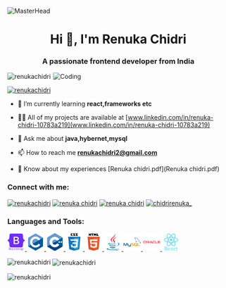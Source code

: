 ![MasterHead](https://1.bp.blogspot.com/-7A4WynwLsMw/XbBpCXG8fHI/AAAAAAAAMt4/uOa1bpLskYgrwGbllhSu2SDj_Mig8SXJQCLcBGAsYHQ/s1600/2000_600px.gif)

<h1 align="center">Hi 👋, I'm Renuka Chidri</h1>
<h3 align="center">A passionate frontend developer from India</h3>
<img align="right" alt="Coding" width="400" src="https://media.tenor.com/QVC1Nmb9TwUAAAAi/coding.gif">


<p align="left"> <img src="https://komarev.com/ghpvc/?username=renukachidri&label=Profile%20views&color=0e75b6&style=flat" alt="renukachidri" /> </p>

<p align="left"> <a href="https://twitter.com/renukachidri" target="blank"><img src="https://img.shields.io/twitter/follow/renukachidri?logo=twitter&style=for-the-badge" alt="renukachidri" /></a> </p>

- 🌱 I’m currently learning **react,frameworks etc**

- 👨‍💻 All of my projects are available at [www.linkedin.com/in/renuka-chidri-10783a219](www.linkedin.com/in/renuka-chidri-10783a219)

- 💬 Ask me about **java,hybernet,mysql**

- 📫 How to reach me **renukachidri2@gmail.com**

- 📄 Know about my experiences [Renuka chidri.pdf](Renuka chidri.pdf)

<h3 align="left">Connect with me:</h3>
<p align="left">
<a href="https://twitter.com/renukachidri" target="blank"><img align="center" src="https://raw.githubusercontent.com/rahuldkjain/github-profile-readme-generator/master/src/images/icons/Social/twitter.svg" alt="renukachidri" height="30" width="40" /></a>
<a href="https://linkedin.com/in/renuka chidri" target="blank"><img align="center" src="https://raw.githubusercontent.com/rahuldkjain/github-profile-readme-generator/master/src/images/icons/Social/linked-in-alt.svg" alt="renuka chidri" height="30" width="40" /></a>
<a href="https://fb.com/renuka chidri" target="blank"><img align="center" src="https://raw.githubusercontent.com/rahuldkjain/github-profile-readme-generator/master/src/images/icons/Social/facebook.svg" alt="renuka chidri" height="30" width="40" /></a>
<a href="https://instagram.com/chidrirenuka_" target="blank"><img align="center" src="https://raw.githubusercontent.com/rahuldkjain/github-profile-readme-generator/master/src/images/icons/Social/instagram.svg" alt="chidrirenuka_" height="30" width="40" /></a>
</p>

<h3 align="left">Languages and Tools:</h3>
<p align="left"> <a href="https://getbootstrap.com" target="_blank" rel="noreferrer"> <img src="https://raw.githubusercontent.com/devicons/devicon/master/icons/bootstrap/bootstrap-plain-wordmark.svg" alt="bootstrap" width="40" height="40"/> </a> <a href="https://www.cprogramming.com/" target="_blank" rel="noreferrer"> <img src="https://raw.githubusercontent.com/devicons/devicon/master/icons/c/c-original.svg" alt="c" width="40" height="40"/> </a> <a href="https://www.w3schools.com/cpp/" target="_blank" rel="noreferrer"> <img src="https://raw.githubusercontent.com/devicons/devicon/master/icons/cplusplus/cplusplus-original.svg" alt="cplusplus" width="40" height="40"/> </a> <a href="https://www.w3schools.com/css/" target="_blank" rel="noreferrer"> <img src="https://raw.githubusercontent.com/devicons/devicon/master/icons/css3/css3-original-wordmark.svg" alt="css3" width="40" height="40"/> </a> <a href="https://www.w3.org/html/" target="_blank" rel="noreferrer"> <img src="https://raw.githubusercontent.com/devicons/devicon/master/icons/html5/html5-original-wordmark.svg" alt="html5" width="40" height="40"/> </a> <a href="https://www.java.com" target="_blank" rel="noreferrer"> <img src="https://raw.githubusercontent.com/devicons/devicon/master/icons/java/java-original.svg" alt="java" width="40" height="40"/> </a> <a href="https://www.mysql.com/" target="_blank" rel="noreferrer"> <img src="https://raw.githubusercontent.com/devicons/devicon/master/icons/mysql/mysql-original-wordmark.svg" alt="mysql" width="40" height="40"/> </a> <a href="https://www.oracle.com/" target="_blank" rel="noreferrer"> <img src="https://raw.githubusercontent.com/devicons/devicon/master/icons/oracle/oracle-original.svg" alt="oracle" width="40" height="40"/> </a> <a href="https://reactjs.org/" target="_blank" rel="noreferrer"> <img src="https://raw.githubusercontent.com/devicons/devicon/master/icons/react/react-original-wordmark.svg" alt="react" width="40" height="40"/> </a> </p>

<p><img align="left" src="https://github-readme-stats.vercel.app/api/top-langs?username=renukachidri&show_icons=true&locale=en&layout=compact" alt="renukachidri" /></p>

<p>&nbsp;<img align="center" src="https://github-readme-stats.vercel.app/api?username=renukachidri&show_icons=true&locale=en" alt="renukachidri" /></p>

<p><img align="center" src="https://github-readme-streak-stats.herokuapp.com/?user=renukachidri&" alt="renukachidri" /></p>
